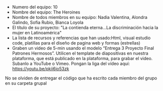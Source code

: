 - Numero del equipo: 10
- Nombre del equipo: The Heroines 
- Nombre de todos miembros en su equipo: Nadia Valentina, Alondra Galindo, Sofia Rubio, Bianca Loyola
- El título de su proyecto: "La contienda eterna...La discriminación hacia la mujer en Latinoamérica"
- La lista de recursos y referencias que han usado:Html, visual estudio code, platillas para el diseño de pagina web y formas (estrellas)
- Graben un video de 5-min usando el modelo “Entrega 3 Proyecto Final Patrones Hermosos”. Utilicen el template de diapositivas en nuestra plataforma, que está publicado en la plataforma, para grabar el video. Subanlo a YouTube o Vimeo. Pongan la liga del vídeo aquí: https://youtu.be/pkii6io53zk 

No se olviden de entregar el código que ha escrito cada miembro del grupo en su carpeta grupal
